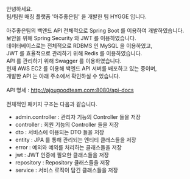 안녕하세요.<br/>
팀/팀원 매칭 플랫폼 '아주좋은팀' 을 개발한 팀 HYGGE 입니다.<br/><br/>
아주좋은팀의 백엔드 API 전체적으로 Spring Boot 를 이용하여 개발하였습니다.<br/>
보안을 위해 Spring Security 와 JWT 를 이용하였습니다.<br/>
데이터베이스로는 전체적으로 RDBMS 인 MySQL 을 이용하였고,<br/> 
JWT 를 효율적으로 관리하기 위해 Redis 를 이용하였습니다.<br/>
API 를 관리하기 위해 Swagger 를 이용하였습니다. <br/>
현재 AWS EC2 를 이용해 백엔드 API 서버를 배포하고 있는 중이며,  
개발한 API 는 아래 주소에서 확인하실 수 있습니다.<br/>  
API 명세 : http://ajougoodteam.com:8080/api-docs
<br/>   
전체적인 패키지 구조는 다음과 같습니다.<br/>
- admin.controller : 관리자 기능의 Controller 들을 저장
- controller : 회원 기능의 Controller 들을 저장
- dto : 서비스에 이용되는 DTO 들을 저장
- entity : JPA 를 통해 관리되는 엔티티 클래스들을 저장
- error :  예외와 예외를 처리하는 클래스들을 저장
- jwt : JWT 인증에 필요한 클래스들을 저장
- repository : Repository 클래스들을 저장
- service : 서비스 로직이 담긴 클래스들을 저장
